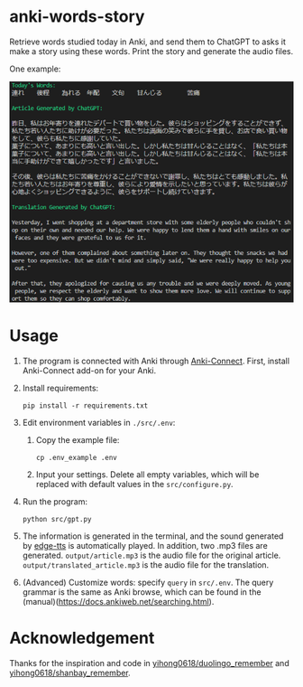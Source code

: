 # anki-words-story

Retrieve words studied today in Anki, and send them to ChatGPT to asks it make a story using these words. Print the story and generate the audio files.

One example:

![Example](./asset/example.png)

# Usage

1. The program is connected with Anki through [Anki-Connect](https://github.com/FooSoft/anki-connect). First, install Anki-Connect add-on for your Anki.

2. Install requirements:

    ```
    pip install -r requirements.txt
    ```

3. Edit environment variables in `./src/.env`:

   1. Copy the example file:

        ```
        cp .env_example .env
        ```
    
    2. Input your settings. Delete all empty variables, which will be replaced with default values in the `src/configure.py`.

4. Run the program:

    ```
    python src/gpt.py
    ```

5. The information is generated in the terminal, and the sound generated by [edge-tts](https://github.com/rany2/edge-tts) is automatically played. In addition, two .mp3 files are generated. `output/article.mp3` is the audio file for the original article. `output/translated_article.mp3` is the audio file for the translation.

6. (Advanced) Customize words: specify `query` in `src/.env`. The query grammar is the same as Anki browse, which can be found in the (manual)(https://docs.ankiweb.net/searching.html).

# Acknowledgement

Thanks for the inspiration and code in [yihong0618/duolingo_remember](https://github.com/yihong0618/duolingo_remember) and [yihong0618/shanbay_remember](https://github.com/yihong0618/shanbay_remember).

